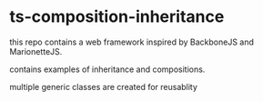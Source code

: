 # ts-composition-inheritance

this repo contains a web framework inspired by BackboneJS and MarionetteJS.

contains examples of inheritance and compositions.

multiple generic classes are created for reusablity
